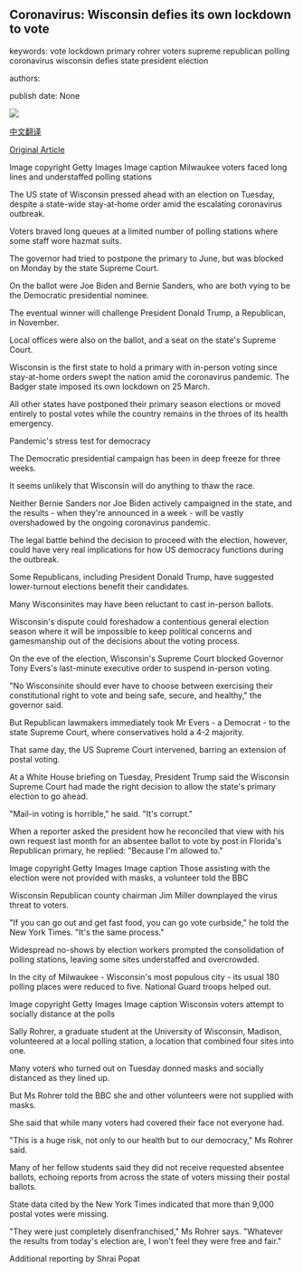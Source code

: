 ## Coronavirus: Wisconsin defies its own lockdown to vote

keywords: vote lockdown primary rohrer voters supreme republican polling coronavirus wisconsin defies state president election

authors: 

publish date: None

![](https://ichef.bbci.co.uk/news/1024/branded_news/11435/production/_111690707_wisconsin4.jpg)

[中文翻译](Coronavirus%3A%20Wisconsin%20defies%20its%20own%20lockdown%20to%20vote_zh.md)

[Original Article](https://www.bbc.com/news/world-us-canada-52208440)

Image copyright Getty Images Image caption Milwaukee voters faced long lines and understaffed polling stations

The US state of Wisconsin pressed ahead with an election on Tuesday, despite a state-wide stay-at-home order amid the escalating coronavirus outbreak.

Voters braved long queues at a limited number of polling stations where some staff wore hazmat suits.

The governor had tried to postpone the primary to June, but was blocked on Monday by the state Supreme Court.

On the ballot were Joe Biden and Bernie Sanders, who are both vying to be the Democratic presidential nominee.

The eventual winner will challenge President Donald Trump, a Republican, in November.

Local offices were also on the ballot, and a seat on the state's Supreme Court.

Wisconsin is the first state to hold a primary with in-person voting since stay-at-home orders swept the nation amid the coronavirus pandemic. The Badger state imposed its own lockdown on 25 March.

All other states have postponed their primary season elections or moved entirely to postal votes while the country remains in the throes of its health emergency.

Pandemic's stress test for democracy

The Democratic presidential campaign has been in deep freeze for three weeks.

It seems unlikely that Wisconsin will do anything to thaw the race.

Neither Bernie Sanders nor Joe Biden actively campaigned in the state, and the results - when they're announced in a week - will be vastly overshadowed by the ongoing coronavirus pandemic.

The legal battle behind the decision to proceed with the election, however, could have very real implications for how US democracy functions during the outbreak.

Some Republicans, including President Donald Trump, have suggested lower-turnout elections benefit their candidates.

Many Wisconsinites may have been reluctant to cast in-person ballots.

Wisconsin's dispute could foreshadow a contentious general election season where it will be impossible to keep political concerns and gamesmanship out of the decisions about the voting process.

On the eve of the election, Wisconsin's Supreme Court blocked Governor Tony Evers's last-minute executive order to suspend in-person voting.

"No Wisconsinite should ever have to choose between exercising their constitutional right to vote and being safe, secure, and healthy," the governor said.

But Republican lawmakers immediately took Mr Evers - a Democrat - to the state Supreme Court, where conservatives hold a 4-2 majority.

That same day, the US Supreme Court intervened, barring an extension of postal voting.

At a White House briefing on Tuesday, President Trump said the Wisconsin Supreme Court had made the right decision to allow the state's primary election to go ahead.

"Mail-in voting is horrible," he said. "It's corrupt."

When a reporter asked the president how he reconciled that view with his own request last month for an absentee ballot to vote by post in Florida's Republican primary, he replied: "Because I'm allowed to."

Image copyright Getty Images Image caption Those assisting with the election were not provided with masks, a volunteer told the BBC

Wisconsin Republican county chairman Jim Miller downplayed the virus threat to voters.

"If you can go out and get fast food, you can go vote curbside," he told the New York Times. "It's the same process."

Widespread no-shows by election workers prompted the consolidation of polling stations, leaving some sites understaffed and overcrowded.

In the city of Milwaukee - Wisconsin's most populous city - its usual 180 polling places were reduced to five. National Guard troops helped out.

Image copyright Getty Images Image caption Wisconsin voters attempt to socially distance at the polls

Sally Rohrer, a graduate student at the University of Wisconsin, Madison, volunteered at a local polling station, a location that combined four sites into one.

Many voters who turned out on Tuesday donned masks and socially distanced as they lined up.

But Ms Rohrer told the BBC she and other volunteers were not supplied with masks.

She said that while many voters had covered their face not everyone had.

"This is a huge risk, not only to our health but to our democracy," Ms Rohrer said.

Many of her fellow students said they did not receive requested absentee ballots, echoing reports from across the state of voters missing their postal ballots.

State data cited by the New York Times indicated that more than 9,000 postal votes were missing.

"They were just completely disenfranchised," Ms Rohrer says. "Whatever the results from today's election are, I won't feel they were free and fair."

Additional reporting by Shrai Popat